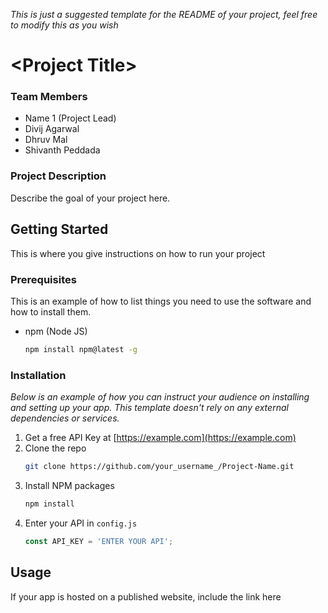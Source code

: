 _This is just a suggested template for the README of your project, feel free to modify this as you wish_
# \<Project Title\>

### Team Members
- Name 1 (Project Lead)
- Divij Agarwal
- Dhruv Mal
- Shivanth Peddada

### Project Description
Describe the goal of your project here.

## Getting Started
This is where you give instructions on how to run your project

### Prerequisites

This is an example of how to list things you need to use the software and how to install them.
* npm (Node JS)
  ```sh
  npm install npm@latest -g
  ```

### Installation

_Below is an example of how you can instruct your audience on installing and setting up your app. This template doesn't rely on any external dependencies or services._

1. Get a free API Key at [https://example.com](https://example.com)
2. Clone the repo
   ```sh
   git clone https://github.com/your_username_/Project-Name.git
   ```
3. Install NPM packages
   ```sh
   npm install
   ```
4. Enter your API in `config.js`
   ```js
   const API_KEY = 'ENTER YOUR API';
   ```
## Usage
If your app is hosted on a published website, include the link here
